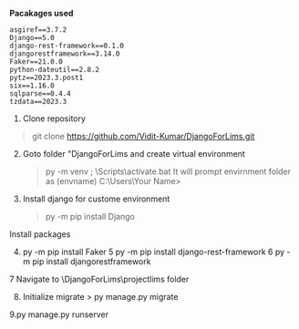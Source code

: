 **Pacakages used**

    asgiref==3.7.2
    Django==5.0
    django-rest-framework==0.1.0
    djangorestframework==3.14.0
    Faker==21.0.0
    python-dateutil==2.8.2
    pytz==2023.3.post1
    six==1.16.0
    sqlparse==0.4.4
    tzdata==2023.3

1. Clone repository 
  > git clone  https://github.com/Vidit-Kumar/DjangoForLims.git

2. Goto folder "DjangoForLims and create virtual environment
   > py -m venv <envname> ; 
   > <envname>\Scripts\activate.bat
    It will prompt envirnment folder as (envname) C:\Users\Your Name>

3. Install django for custome environment
   >py -m pip install Django

Install packages 

4. py -m pip install Faker
5  py -m pip install django-rest-framework
6  py -m pip install djangorestframework

7 Navigate to \DjangoForLims\projectlims folder

8. Initialize migrate  > py manage.py migrate

9.py manage.py runserver
